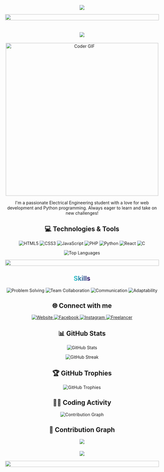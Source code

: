 <div align="center">
  <img src="https://readme-typing-svg.herokuapp.com/?lines=....Welcome+to+Shankar+Aryal's+Profile!;Electrical+Engineering+Student;Web+Developer;Python+Enthusiast&font=Fira%20Code&center=true&width=380&height=50">
</div>

<p align="center">
  <img src="https://i.imgur.com/dBaSKWF.gif" height="20" width="100%">
</p>

<h1 align="center">
  <a href="https://git.io/typing-svg">
    <img src="https://readme-typing-svg.herokuapp.com/?lines=Hello,+There!+👋;.This+is+Shankar+Aryal....;Nice+to+meet+you!&center=true&size=30">
  </a>
</h1>

<p align="center">
  <img src="https://media.giphy.com/media/SWoSkN6DxTszqIKEqv/giphy.gif" alt="Coder GIF" width="500">
</p>



<p align="center">
  I'm a passionate Electrical Engineering student with a love for web development and Python programming. Always eager to learn and take on new challenges!
</p>

<h2 align="center">💻 Technologies & Tools</h2>

<p align="center">
  <img src="https://img.shields.io/badge/HTML5-E34F26?style=for-the-badge&logo=html5&logoColor=white" alt="HTML5">
  <img src="https://img.shields.io/badge/CSS3-1572B6?style=for-the-badge&logo=css3&logoColor=white" alt="CSS3">
  <img src="https://img.shields.io/badge/JavaScript-F7DF1E?style=for-the-badge&logo=javascript&logoColor=black" alt="JavaScript">
  <img src="https://img.shields.io/badge/PHP-777BB4?style=for-the-badge&logo=php&logoColor=white" alt="PHP">
  <img src="https://img.shields.io/badge/Python-3776AB?style=for-the-badge&logo=python&logoColor=white" alt="Python">
  <img src="https://img.shields.io/badge/React-20232A?style=for-the-badge&logo=react&logoColor=61DAFB" alt="React">
  <img src="https://img.shields.io/badge/C-00599C?style=for-the-badge&logo=c&logoColor=white" alt="C">
</p>

<p align="center">
  <img src="https://github-readme-stats.vercel.app/api/top-langs/?username=mrshankararyal&layout=compact&theme=radical" alt="Top Languages">
</p>

<p align="center">
  <img src="https://i.imgur.com/dBaSKWF.gif" height="20" width="100%">
</p>

<h2 align="center">
  <span style="background: linear-gradient(to right, #30CFD0 0%, #330867 100%); -webkit-background-clip: text; -webkit-text-fill-color: transparent;">
    Skills
  </span>
</h2>

<p align="center">
  <img src="https://img.shields.io/badge/Problem%20Solving-FFC107?style=for-the-badge&logo=problem-solving&logoColor=white" alt="Problem Solving">
  <img src="https://img.shields.io/badge/Team%20Collaboration-007ACC?style=for-the-badge&logo=team-collaboration&logoColor=white" alt="Team Collaboration">
  <img src="https://img.shields.io/badge/Communication-34A85A?style=for-the-badge&logo=communication&logoColor=white" alt="Communication">
  <img src="https://img.shields.io/badge/Adaptability-FF69B4?style=for-the-badge&logo=adaptability&logoColor=white" alt="Adaptability">
</p>


<h2 align="center">🌐 Connect with me</h2>

<p align="center">
  <a href="https://mrshankararyal.github.io/" target="_blank">
    <img src="https://img.shields.io/badge/Website-DC143C?style=for-the-badge&logo=medium&logoColor=white" alt="Website">
  </a>
  <a href="https://www.facebook.com/shankararyal01" target="_blank">
    <img src="https://img.shields.io/badge/Facebook-1877F2?style=for-the-badge&logo=facebook&logoColor=white" alt="Facebook">
  </a>
  <a href="https://www.instagram.com/mrshankararyal" target="_blank">
    <img src="https://img.shields.io/badge/Instagram-E4405F?style=for-the-badge&logo=instagram&logoColor=white" alt="Instagram">
  </a>
  <a href="https://www.freelancer.com/u/ShankararA" target="_blank">
    <img src="https://img.shields.io/badge/Freelancer-29B2FE?style=for-the-badge&logo=Freelancer&logoColor=white" alt="Freelancer">
  </a>
</p>

<h2 align="center">📊 GitHub Stats</h2>

<p align="center">
  <img src="https://github-readme-stats.vercel.app/api?username=mrshankararyal&show_icons=true&theme=radical" alt="GitHub Stats">
</p>

<p align="center">
  <img src="https://github-readme-streak-stats.herokuapp.com/?user=mrshankararyal&theme=radical" alt="GitHub Streak">
</p>

<h2 align="center">🏆 GitHub Trophies</h2>

<p align="center">
  <img src="https://github-profile-trophy.vercel.app/?username=mrshankararyal&theme=radical&no-frame=false&no-bg=true&margin-w=4" alt="GitHub Trophies">
</p>

<h2 align="center">👨‍💻 Coding Activity</h2>

<p align="center">
  <img src="https://github-readme-activity-graph.vercel.app/graph?username=mrshankararyal&theme=react-dark&hide_border=true" alt="Contribution Graph">
</p>

<h2 align="center">🐍 Contribution Graph</h2>


<div align="center">
  
  ![](https://visitor-badge.laobi.icu/badge?page_id=mrshankararyal.mrshankararyal)
  
</div>

<h3 align="center">
    <img src="https://readme-typing-svg.herokuapp.com/?font=Righteous&size=25&center=true&vCenter=true&width=500&height=70&duration=4000&lines=Thanks+for+visiting!+🙏;+Shoot+me+a+message+on+Linkedin!;I'm+always+down+to+collab+:)">
</h3>

<p align="center">
  <img src="https://i.imgur.com/dBaSKWF.gif" height="20" width="100%">
</p>
